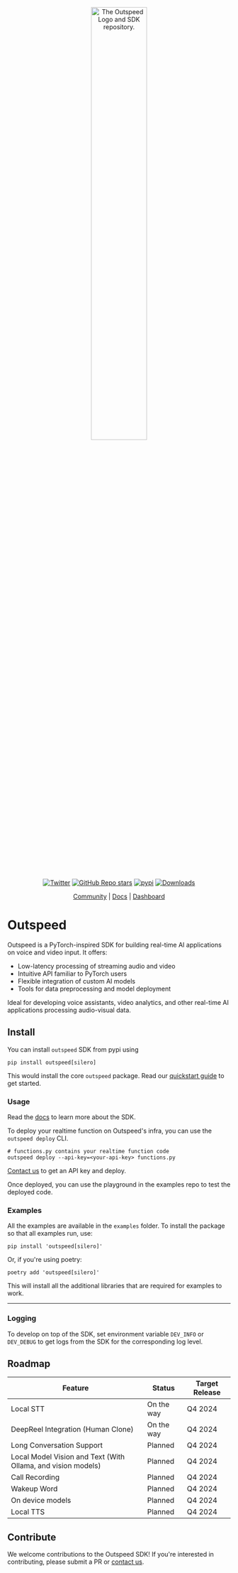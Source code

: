 <div align="center">

<p align="center">
  <picture>
  <source media="(prefers-color-scheme: dark)" srcset="/.github/outspeed_dark.jpg">
  <source media="(prefers-color-scheme: light)" srcset="/.github/outspeed_light.jpg">
  <img style="width:50%;" alt="The Outspeed Logo and SDK repository." src="https://raw.githubusercontent.com/outspeed/outspeed/main/.github/banner_light.png" width="50%">
  </picture>
</p>

[![Twitter](https://img.shields.io/twitter/url/https/twitter.com/outspeed.svg?style=social&label=Follow%20%40outspeedAI)](https://twitter.com/outspeedAI) [![GitHub Repo stars](https://img.shields.io/github/stars/outspeed-ai/outspeed?style=social)](https://github.com/outspeed-ai/outspeed)
[![pypi](https://img.shields.io/pypi/v/outspeed.svg)](https://pypi.python.org/pypi/outspeed)
[![Downloads](https://static.pepy.tech/badge/outspeed/month)](https://pepy.tech/project/outspeed)

[Community](https://discord.gg/cmffw6syvp) | [Docs](https://docs.outspeed.com) | [Dashboard](https://app.outspeed.com)

</div>

# Outspeed

Outspeed is a PyTorch-inspired SDK for building real-time AI applications on voice and video input. It offers:

- Low-latency processing of streaming audio and video
- Intuitive API familiar to PyTorch users
- Flexible integration of custom AI models
- Tools for data preprocessing and model deployment

Ideal for developing voice assistants, video analytics, and other real-time AI applications processing audio-visual data.

## Install

You can install `outspeed` SDK from pypi using

```
pip install outspeed[silero]
```

This would install the core `outspeed` package.
Read our [quickstart guide](https://docs.outspeed.com/examples/quickstart) to get started.

### Usage

Read the [docs](http://docs.outspeed.com) to learn more about the SDK.

To deploy your realtime function on Outspeed's infra, you can use the `outspeed deploy` CLI.

```
# functions.py contains your realtime function code
outspeed deploy --api-key=<your-api-key> functions.py
```

[Contact us](mailto:contact@outspeed.com) to get an API key and deploy.

Once deployed, you can use the playground in the examples repo to test the deployed code.

### Examples

All the examples are available in the `examples` folder.
To install the package so that all examples run, use:

```
pip install 'outspeed[silero]'
```

Or, if you're using poetry:

```
poetry add 'outspeed[silero]'
```

This will install all the additional libraries that are required for examples to work.

---

### Logging

To develop on top of the SDK, set environment variable `DEV_INFO` or `DEV_DEBUG` to get logs from the SDK for the corresponding log level.

## Roadmap

| Feature                                                      | Status     | Target Release |
| ------------------------------------------------------------ | ---------- | -------------- |
| Local STT                                                    | On the way | Q4 2024        |
| DeepReel Integration (Human Clone)                           | On the way | Q4 2024        |
| Long Conversation Support                                    | Planned    | Q4 2024        |
| Local Model Vision and Text (With Ollama, and vision models) | Planned    | Q4 2024        |
| Call Recording                                               | Planned    | Q4 2024        |
| Wakeup Word                                                  | Planned    | Q4 2024        |
| On device models                                             | Planned    | Q4 2024        |
| Local TTS                                                    | Planned    | Q4 2024        |

## Contribute

We welcome contributions to the Outspeed SDK! If you're interested in contributing, please submit a PR or [contact us](mailto:contact@outspeed.com).
